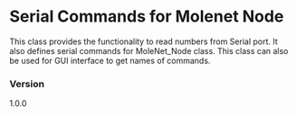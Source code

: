 # Serial Commands for Molenet Node

This class provides the functionality to read numbers from Serial port.
It also defines serial commands for MoleNet_Node class.
This class can also be used for GUI interface to get names of commands. 

### Version
1.0.0
